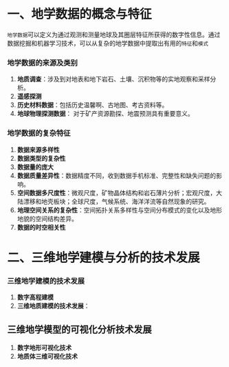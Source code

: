 # 一、地学数据的概念与特征

`地学数据`可以定义为通过观测和测量地球及其圈层特征所获得的数字性信息。通过数据挖掘和机器学习技术，可以从复杂的地学数据中提取出有用的`特征`和`模式`

### 地学数据的来源及类别

1. **地质调查**：涉及到对地表和地下岩石、土壤、沉积物等的实地观察和采样分析。
2. **遥感探测**
3. **历史材料数据**：包括历史温馨啊、古地图、考古资料等。
4. **地球物理探测数据**： 对于矿产资源勘探、地震预测具有重要意义。

### 地学数据的复杂特征
1. **数据来源多样性**
2. **数据类型的复杂性**
3. **数据量的庞大**
4. **数据质量差异性**：数据精度不同，收到数据手机标准、完整性和缺失问题的影响。
5. **空间数据多尺度性**：微观尺度，矿物晶体结构和岩石薄片分析；宏观尺度，大陆漂移和地壳板块；全球尺度，气候系统、海洋洋流等自然现象的研究。
6. **地理空间关系的复杂性**：空间拓扑关系多样性与空间分布模式的变化以及地形地貌的空间结构差异。
7. **数据的时空相关性**

# 二、三维地学建模与分析的技术发展

### 三维地学建模的技术发展
1. **数字高程建模**
2. **三维地质建模的技术发展**：

## 三维地学模型的可视化分析技术发展
1. **数字地形可视化技术**
2. **地质体三维可视化技术**

